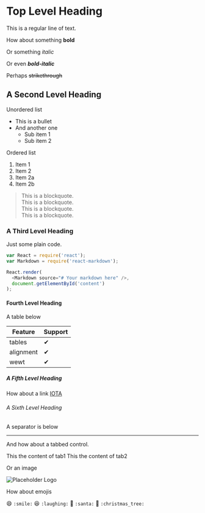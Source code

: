 # Top Level Heading

This is a regular line of text.

How about something **bold**

Or something _italic_

Or even **_bold-italic_**

Perhaps ~~strikethrough~~

## A Second Level Heading

Unordered list

* This is a bullet
* And another one
  * Sub item 1
  * Sub item 2

Ordered list

1. Item 1
1. Item 2
  1. Item 2a
  1. Item 2b

<blockquote>
  This is a blockquote.<br/>
  This is a blockquote.<br/>
  This is a blockquote.<br/>
  This is a blockquote.<br/>
</blockquote>

### A Third Level Heading

Just some plain code.

```js
var React = require('react');
var Markdown = require('react-markdown');

React.render(
  <Markdown source="# Your markdown here" />,
  document.getElementById('content')
);
```

#### Fourth Level Heading

A table below

| Feature   | Support |
| --------- | ------- |
| tables    | ✔ |
| alignment | ✔ |
| wewt      | ✔ |

##### A Fifth Level Heading

How about a link [IOTA](https://www.iota.org)

###### A Sixth Level Heading

A separator is below

---------------

And how about a tabbed control.

<tabs>
  <tab title="Tab 1">
    This the content of tab1
  </tab>
  <tab title="Tab 2">
    This the content of tab2
  </tab>
</tab>

Or an image

![Placeholder Logo](https://via.placeholder.com/150)

How about emojis

:smile: `:smile:`
:laughing: `:laughing:`
:santa: `:santa:`
:christmas_tree: `:christmas_tree:`
